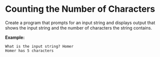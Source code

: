 # Counting the Number of Characters

Create a program that prompts for an input string and displays output that shows the input string and the number of characters the string contains.  

**Example:**
```
What is the input string? Homer
Homer has 5 characters
```
